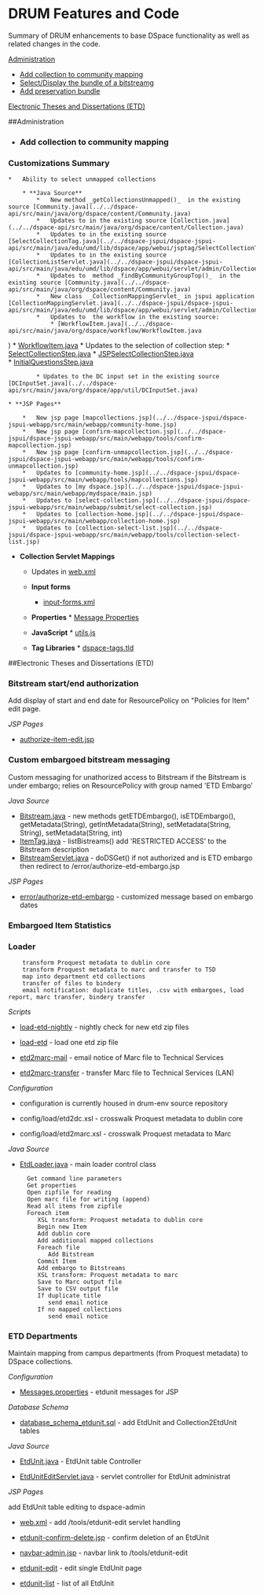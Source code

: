 # DRUM Features and Code

Summary of DRUM enhancements to base DSpace functionality as well as related changes in the code.

[Administration](#administration)

 * [Add collection to community mapping](#collection-to-community-mapping)
 * [Select/Display the bundle of a bitstreamg](#display-bundle-by-bitstream)
 * [Add preservation bundle](#display-bundle-bitstream)

[Electronic Theses and Dissertations (ETD)](#etd)

##<a name="administration"></a>Administration

* ### <a name="collection-to-community-mapping"></a>Add collection to community mapping
### Customizations Summary
	*	Ability to select unmapped collections
	    
	   	* **Java Source**
			*	New method _getCollectionsUnmapped()_  in the existing source [Community.java](../../dspace-api/src/main/java/org/dspace/content/Community.java)
			*	Updates to in the existing source [Collection.java](../../dspace-api/src/main/java/org/dspace/content/Collection.java)
			*	Updates to in the existing source [SelectCollectionTag.java](../../dspace-jspui/dspace-jspui-api/src/main/java/edu/umd/lib/dspace/app/webui/jsptag/SelectCollectionTag.java)
			*	Updates to in the existing source [CollectionListServlet.java](../../dspace-jspui/dspace-jspui-api/src/main/java/edu/umd/lib/dspace/app/webui/servlet/admin/CollectionListServlet.java)
			*	Updates to  method _findByCommunityGroupTop()_  in the existing source [Community.java](../../dspace-api/src/main/java/org/dspace/content/Community.java)
			*	New class  _CollectionMappingServlet_ in jspui application [CollectionMappingServlet.java](../../dspace-jspui/dspace-jspui-api/src/main/java/edu/umd/lib/dspace/app/webui/servlet/admin/CollectionMappingServlet.java)
			*	Updates to  the workflow in the existing source:
				* [WorkflowItem.java](../../dspace-api/src/main/java/org/dspace/workflow/WorkflowItem.java
)
				* [WorkflowItem.java](../../dspace-api/src/main/java/org/dspace/content/WorkspaceItem.java
)
		   * Updates to the selection of collection step:
			   * [SelectCollectionStep.java](../../dspace-api/src/main/java/org/dspace/submit/step/SelectCollectionStep.java) 
			   * [JSPSelectCollectionStep.java](../../dspace-jspui/dspace-jspui-api/src/main/java/org/dspace/app/webui/submit/step/JSPSelectCollectionStep.java)	
			   * [InitialQuestionsStep.java](../../dspace-api/src/main/java/org/dspace/submit/step/InitialQuestionsStep.java)				   	   

			* Updates to the DC input set in the existing source [DCInputSet.java](../../dspace-api/src/main/java/org/dspace/app/util/DCInputSet.java)
								
 	* **JSP Pages**					

		*	New jsp page [mapcollections.jsp](../../dspace-jspui/dspace-jspui-webapp/src/main/webapp/community-home.jsp)
		*	New jsp page [confirm-mapcollection.jsp](../../dspace-jspui/dspace-jspui-webapp/src/main/webapp/tools/confirm-mapcollection.jsp)
		*	New jsp page [confirm-unmapcollection.jsp](../../dspace-jspui/dspace-jspui-webapp/src/main/webapp/tools/confirm-unmapcollection.jsp)
		*	Updates to [community-home.jsp](../../dspace-jspui/dspace-jspui-webapp/src/main/webapp/tools/mapcollections.jsp)
		*   Updates to [my dspace.jsp](../../dspace-jspui/dspace-jspui-webapp/src/main/webapp/mydspace/main.jsp)
		*   Updates to [select-collection.jsp](../../dspace-jspui/dspace-jspui-webapp/src/main/webapp/submit/select-collection.jsp)
		*   Updates to [collection-home.jsp](../../dspace-jspui/dspace-jspui-webapp/src/main/webapp/collection-home.jsp)
		*   Updates to [collection-select-list.jsp](../../dspace-jspui/dspace-jspui-webapp/src/main/webapp/tools/collection-select-list.jsp)
	
   * **Collection Servlet Mappings**
	  
	 * Updates in [web.xml](../../dspace-jspui/dspace-jspui-webapp/src/main/webapp/WEB-INF/web.xml)		
	
	  * **Input forms**	
		* [input-forms.xml](../../dspace/config/input-forms.xml)
		
	  * **Properties**
			* [Message Properties](../../dspace-api/src/main/resources/Messages.properties)
	 * **JavaScript**
	 		* [utils.js](../../dspace-jspui/dspace-jspui-webapp/src/main/webapp/utils.js)
	 * **Tag Libraries**
	 		* [dspace-tags.tld](../../dspace-jspui/dspace-jspui-webapp/src/main/webapp/WEB-INF/dspace-tags.tld)


<a name="etd"></a>
##Electronic Theses and Dissertations (ETD)
 
### Bitstream start/end authorization

Add display of start and end date for ResourcePolicy on "Policies for Item" edit page.

*JSP Pages*

* [authorize-item-edit.jsp](../../dspace-jspui/dspace-jspui-webapp/src/main/webapp/dspace-admin/authorize-item-edit.jsp)

### Custom embargoed bitstream messaging

Custom messaging for unathorized access to Bitstream if the Bitstream is under embargo; relies on ResourcePolicy with group named 'ETD Embargo'

*Java Source*

* [Bitstream.java](../../dspace-api/src/main/java/org/dspace/content/Bitstream.java) - new methods getETDEmbargo(), isETDEmbargo(), getMetadata(String), getIntMetadata(String), setMetadata(String, String), setMetadata(String, int)
* [ItemTag.java](../../dspace-jspui/dspace-jspui-api/src/main/java/org/dspace/app/webui/jsptag/ItemTag.java) - listBistreams() add 'RESTRICTED ACCESS' to the Bitstream description
* [BitstreamServlet.java](../../dspace-jspui/dspace-jspui-api/src/main/java/org/dspace/app/webui/servlet/BitstreamServlet.java) - doDSGet() if not authorized and is ETD embargo then redirect to /error/authorize-etd-embargo.jsp

*JSP Pages*

* [error/authorize-etd-embargo](../../dspace-jspui/dspace-jspui-webapp/src/main/webapp/error/authorize-etd-embargo.jsp) - customized message based on embargo dates

### Embargoed Item Statistics

### Loader
        transform Proquest metadata to dublin core
        transform Proquest metadata to marc and transfer to TSD
        map into department etd collections
        transfer of files to bindery
        email notification: duplicate titles, .csv with embargoes, load report, marc transfer, bindery transfer
 
*Scripts*

* [load-etd-nightly](../../dspace/bin/load-etd-nightly) - nightly check for new etd zip files

* [load-etd](../../dspace/bin/load-etd) - load one etd zip file

* [etd2marc-mail](../../dspace/bin/etd2marc-mail) - email notice of Marc file to Technical Services

* [etd2marc-transfer](../../dspace/bin/etd2marc-transfer) - transfer Marc file to Technical Services (LAN)

*Configuration*

* configuration is currently housed in drum-env source repository

* config/load/etd2dc.xsl - crosswalk Proquest metadata to dublin core

* config/load/etd2marc.xsl - crosswalk Proquest metadata to Marc

*Java Source*

* [EtdLoader.java](../../dspace-api/src/main/java/edu/umd/lib/dspace/app/EtdLoader.java) - main loader control class

        Get command line parameters
        Get properties
        Open zipfile for reading
        Open marc file for writing (append)
        Read all items from zipfile
        Foreach item
           XSL transform: Proquest metadata to dublin core
           Begin new Item
           Add dublin core
           Add additional mapped collections
           Foreach file
              Add Bitstream
           Commit Item
           Add embargo to Bitstreams
           XSL transform: Proquest metadata to marc
           Save to Marc output file
           Save to CSV output file
           If duplicate title
              send email notice
           If no mapped collections
              send email notice

### ETD Departments

Maintain mapping from campus departments (from Proquest metadata) to DSpace collections.

*Configuration*

* [Messages.properties](../../dspace-api/src/main/resources/Messages.properties) - etdunit messages for JSP

*Database Schema*

* [database_schema_etdunit.sql](../../dspace/etc/database_schema_etdunit.sql) - add EtdUnit and Collection2EtdUnit tables

*Java Source*

* [EtdUnit.java](../../dspace-api/src/main/java/org/dspace/content/EtdUnit.java) - EtdUnit table Controller

* [EtdUnitEditServlet.java](../../dspace-jspui/dspace-jspui-api/src/main/java/org/dspace/app/webui/servlet/admin/EtdUnitEditServlet.java) - servlet controller for EtdUnit administrat


*JSP Pages*

add EtdUnit table editing to dspace-admin

* [web.xml](../../dspace-jspui/dspace-jspui-webapp/src/main/webapp/WEB-INF/web.xml) - add /tools/etdunit-edit servlet handling

* [etdunit-confirm-delete.jsp](../../dspace-jspui/dspace-jspui-webapp/src/main/webapp/dspace-admin/etdunit-confirm-delete.jsp) - confirm deletion of an EtdUnit

* [navbar-admin.jsp](../../dspace-jspui/dspace-jspui-webapp/src/main/webapp/layout/navbar-admin.jsp) - navbar link to /tools/etdunit-edit

* [etdunit-edit](../../dspace-jspui/dspace-jspui-webapp/src/main/webapp/tools/etdunit-edit.jsp) - edit single EtdUnit page

* [etdunit-list](../../dspace-jspui/dspace-jspui-webapp/src/main/webapp/tools/etdunit-list.jsp) - list of all EtdUnit
